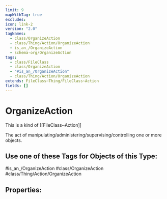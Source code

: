 ```yaml
---
limit: 9
mapWithTag: true
excludes: 
icon: link-2
version: "2.0"
tagNames:
  - class/OrganizeAction
  - class/Thing/Action/OrganizeAction
  - is_an_/OrganizeAction
  - schema-org/OrganizeAction
tags:
  - class/FileClass
  - class/OrganizeAction
  - "#is_an_/OrganizeAction"
  - class/Thing/Action/OrganizeAction
extends: FileClass~Thing/FileClass~Action
fields: []
---
```


# OrganizeAction
This is a kind of [[FileClass~Action]]

The act of manipulating/administering/supervising/controlling one or more objects.


## Use one of these Tags for Objects of this Type:

#is_an_/OrganizeAction
#class/OrganizeAction
#class/Thing/Action/OrganizeAction

## Properties:


